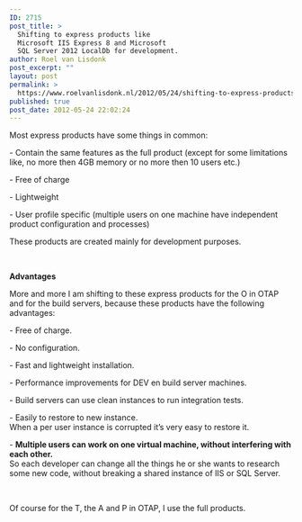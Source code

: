 ```yaml
---
ID: 2715
post_title: >
  Shifting to express products like
  Microsoft IIS Express 8 and Microsoft
  SQL Server 2012 LocalDb for development.
author: Roel van Lisdonk
post_excerpt: ""
layout: post
permalink: >
  https://www.roelvanlisdonk.nl/2012/05/24/shifting-to-express-products-like-microsoft-iis-express-8-and-microsoft-sql-server-2012-localdb-for-development/
published: true
post_date: 2012-05-24 22:02:24
---
```

<p>Most express products have some things in common:</p>  <p>- Contain the same features as the full product (except for some limitations like, no more then 4GB memory or no more then 10 users etc.)</p>  <p>- Free of charge</p>  <p>- Lightweight</p>  <p>- User profile specific (multiple users on one machine have independent product configuration and processes)</p>  <p>These products are created mainly for development purposes.</p>  <p>&#160;</p>  <p><strong>Advantages</strong></p>  <p>More and more I am shifting to these express products for the O in OTAP and for the build servers, because these products have the following advantages:</p>  <p>- Free of charge.</p>  <p>- No configuration.</p>  <p>- Fast and lightweight installation.</p>  <p>- Performance improvements for DEV en build server machines.</p>  <p>- Build servers can use clean instances to run integration tests.</p>  <p>- Easily to restore to new instance.   <br />When a per user instance is corrupted it’s very easy to restore it.</p>  <p>- <strong>Multiple users can work on one virtual machine, without interfering with each other.     <br /></strong>So each developer can change all the things he or she wants to research some new code, without breaking a shared instance of IIS or SQL Server.</p>  <p>&#160;</p>  <p>Of course for the T, the A and P in OTAP, I use the full products. </p>